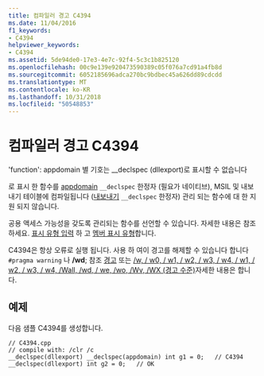 ```yaml
---
title: 컴파일러 경고 C4394
ms.date: 11/04/2016
f1_keywords:
- C4394
helpviewer_keywords:
- C4394
ms.assetid: 5de94de0-17e3-4e7c-92f4-5c3c1b825120
ms.openlocfilehash: 00c9e139e920473590389c05f076a7cd91a4fb8d
ms.sourcegitcommit: 6052185696adca270bc9bdbec45a626dd89cdcdd
ms.translationtype: MT
ms.contentlocale: ko-KR
ms.lasthandoff: 10/31/2018
ms.locfileid: "50548853"
---
```

# <a name="compiler-warning-c4394"></a>컴파일러 경고 C4394

'function': appdomain 별 기호는 __declspec (dllexport)로 표시할 수 없습니다

로 표시 한 함수를 [appdomain](../../cpp/appdomain.md) `__declspec` 한정자 (필요가 네이티브), MSIL 및 내보내기 테이블에 컴파일됩니다 ([내보내기](../../windows/export.md) `__declspec` 한정자) 관리 되는 함수에 대 한 지원 되지 않습니다.

공용 액세스 가능성을 갖도록 관리되는 함수를 선언할 수 있습니다. 자세한 내용은 참조 하세요. [표시 유형 입력](../../dotnet/how-to-define-and-consume-classes-and-structs-cpp-cli.md#BKMK_Type_visibility) 하 고 [멤버 표시 유형](../../dotnet/how-to-define-and-consume-classes-and-structs-cpp-cli.md#BKMK_Member_visibility)합니다.

C4394은 항상 오류로 실행 됩니다.  사용 하 여이 경고를 해제할 수 있습니다 합니다 `#pragma warning` 나 **/wd**; 참조 [경고](../../preprocessor/warning.md) 또는 [/w, / w0, / w1, / w2, / w3, / w4, / w1, / w2, / w3, / w4, /Wall, /wd, / we, /wo, /Wv, /WX (경고 수준)](../../build/reference/compiler-option-warning-level.md)자세한 내용은 합니다.

## <a name="example"></a>예제

다음 샘플 C4394를 생성합니다.

```
// C4394.cpp
// compile with: /clr /c
__declspec(dllexport) __declspec(appdomain) int g1 = 0;   // C4394
__declspec(dllexport) int g2 = 0;   // OK
```
